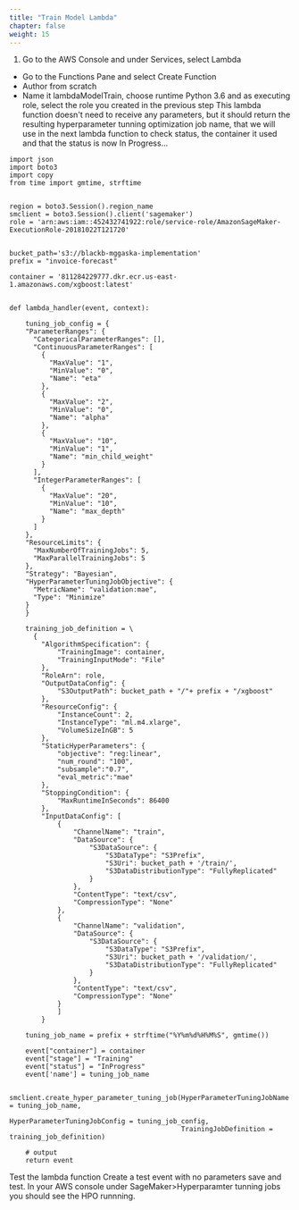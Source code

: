 ```yaml
---
title: "Train Model Lambda"
chapter: false
weight: 15
---
```


1. Go to the AWS Console and under Services, select Lambda
* Go to the Functions Pane and select Create Function
* Author from scratch
* Name it lambdaModelTrain, choose runtime Python 3.6 and as executing role, select the role you created in the previous step
This lambda function doesn't need to receive any parameters, but it should return the resulting hyperparameter tunning optimization job name, that we will use in the next lambda function to check status, the container it used and that the status is now In Progress...

```
import json
import boto3
import copy
from time import gmtime, strftime


region = boto3.Session().region_name    
smclient = boto3.Session().client('sagemaker')
role = 'arn:aws:iam::452432741922:role/service-role/AmazonSageMaker-ExecutionRole-20181022T121720'


bucket_path='s3://blackb-mggaska-implementation'
prefix = "invoice-forecast"

container = '811284229777.dkr.ecr.us-east-1.amazonaws.com/xgboost:latest'


def lambda_handler(event, context):
        
    tuning_job_config = {
    "ParameterRanges": {
      "CategoricalParameterRanges": [],
      "ContinuousParameterRanges": [
        {
          "MaxValue": "1",
          "MinValue": "0",
          "Name": "eta"
        },
        {
          "MaxValue": "2",
          "MinValue": "0",
          "Name": "alpha"
        },
        {
          "MaxValue": "10",
          "MinValue": "1",
          "Name": "min_child_weight"
        }
      ],
      "IntegerParameterRanges": [
        {
          "MaxValue": "20",
          "MinValue": "10",
          "Name": "max_depth"
        }
      ]
    },
    "ResourceLimits": {
      "MaxNumberOfTrainingJobs": 5,
      "MaxParallelTrainingJobs": 5
    },
    "Strategy": "Bayesian",
    "HyperParameterTuningJobObjective": {
      "MetricName": "validation:mae",
      "Type": "Minimize"
    }
    }
  
    training_job_definition = \
      { 
        "AlgorithmSpecification": {
            "TrainingImage": container,
            "TrainingInputMode": "File"
        },
        "RoleArn": role,
        "OutputDataConfig": {
            "S3OutputPath": bucket_path + "/"+ prefix + "/xgboost"
        },
        "ResourceConfig": {
            "InstanceCount": 2,   
            "InstanceType": "ml.m4.xlarge",
            "VolumeSizeInGB": 5
        },
        "StaticHyperParameters": {
            "objective": "reg:linear",
            "num_round": "100",
            "subsample":"0.7",
            "eval_metric":"mae"
        },
        "StoppingCondition": {
            "MaxRuntimeInSeconds": 86400
        },
        "InputDataConfig": [
            {
                "ChannelName": "train",
                "DataSource": {
                    "S3DataSource": {
                        "S3DataType": "S3Prefix",
                        "S3Uri": bucket_path + '/train/',
                        "S3DataDistributionType": "FullyReplicated" 
                    }
                },
                "ContentType": "text/csv",
                "CompressionType": "None"
            },
            {
                "ChannelName": "validation",
                "DataSource": {
                    "S3DataSource": {
                        "S3DataType": "S3Prefix",
                        "S3Uri": bucket_path + '/validation/',
                        "S3DataDistributionType": "FullyReplicated"
                    }
                },
                "ContentType": "text/csv",
                "CompressionType": "None"
            }
            ]
        }
    
    tuning_job_name = prefix + strftime("%Y%m%d%H%M%S", gmtime())
    
    event["container"] = container
    event["stage"] = "Training"
    event["status"] = "InProgress"
    event['name'] = tuning_job_name
    
    smclient.create_hyper_parameter_tuning_job(HyperParameterTuningJobName = tuning_job_name,
                                           HyperParameterTuningJobConfig = tuning_job_config,
                                           TrainingJobDefinition = training_job_definition)

    # output
    return event
```

Test the lambda function
Create a test event with no parameters save and test. In your AWS console under SageMaker>Hyperparamter tunning jobs you should see the HPO runnning.


